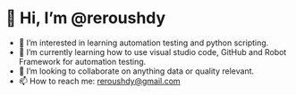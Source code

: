#  👋 Hi, I’m @reroushdy
- 👀 I’m interested in learning automation testing and python scripting. 
- 🌱 I’m currently learning how to use visual studio code, GitHub and Robot Framework for automation testing.
- 💞️ I’m looking to collaborate on anything data or quality relevant. 
- 📫 How to reach me: reroushdy@gmail.com

<!---
reroushdy/reroushdy is a ✨ special ✨ repository because its `README.md` (this file) appears on your GitHub profile.
You can click the Preview link to take a look at your changes.
--->
